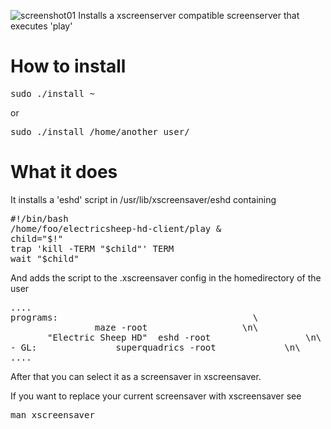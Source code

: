 ![screenshot01](https://raw.githubusercontent.com/kochd/electricsheep-hd-client/master/setups/xscreensaver/screenshot01.png)
Installs a xscreenserver compatible screenserver that executes 'play'

# How to install
<pre>
sudo ./install ~
</pre>
or
<pre>
sudo ./install /home/another_user/
</pre>

# What it does
It installs a 'eshd' script in /usr/lib/xscreensaver/eshd containing
<pre>
#!/bin/bash
/home/foo/electricsheep-hd-client/play &
child="$!"
trap 'kill -TERM "$child"' TERM
wait "$child"
</pre>

And adds the script to the .xscreensaver config in the homedirectory of the user
<pre>
....
programs:								      \
				maze -root				    \n\
	   "Electric Sheep HD" 	eshd -root				    \n\
- GL: 				superquadrics -root			    \n\																				
....
</pre>

After that you can select it as a screensaver in xscreensaver.

If you want to replace your current screensaver with xscreensaver see
<pre>
man xscreensaver
</pre>

